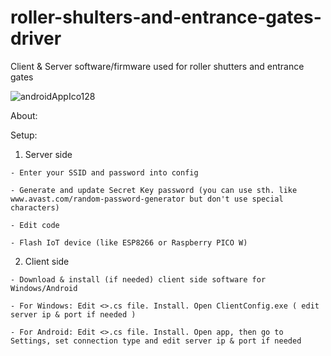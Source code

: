 # roller-shulters-and-entrance-gates-driver
Client &amp; Server software/firmware used for roller shutters and entrance gates

![androidAppIco128](https://user-images.githubusercontent.com/90092477/211022856-fb7a1996-3683-4325-965b-60db5505ddb4.png)

About:

Setup:
  1) Server side
  
    - Enter your SSID and password into config
    
    - Generate and update Secret Key password (you can use sth. like www.avast.com/random-password-generator but don't use special characters)
    
    - Edit code
    
    - Flash IoT device (like ESP8266 or Raspberry PICO W)
    
  2) Client side
  
    - Download & install (if needed) client side software for Windows/Android
    
    - For Windows: Edit <>.cs file. Install. Open ClientConfig.exe ( edit server ip & port if needed )
    
    - For Android: Edit <>.cs file. Install. Open app, then go to Settings, set connection type and edit server ip & port if needed
    

